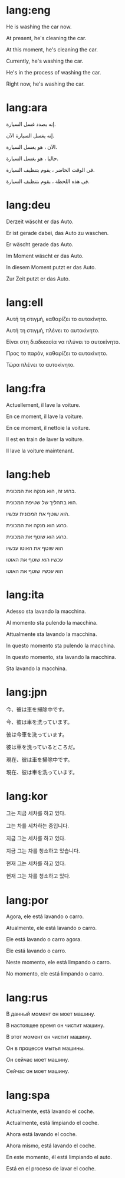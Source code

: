 # lang:eng

He is washing the car now.

At present, he's cleaning the car.

At this moment, he's cleaning the car.

Currently, he's washing the car.

He's in the process of washing the car.

Right now, he's washing the car.

# lang:ara

إنه بصدد غسل السيارة.

إنه يغسل السيارة الآن.

الآن ، هو يغسل السيارة.

حاليا ، هو يغسل السيارة.

في الوقت الحاضر ، يقوم بتنظيف السيارة.

في هذه اللحظة ، يقوم بتنظيف السيارة.

# lang:deu

Derzeit wäscht er das Auto.

Er ist gerade dabei, das Auto zu waschen.

Er wäscht gerade das Auto.

Im Moment wäscht er das Auto.

In diesem Moment putzt er das Auto.

Zur Zeit putzt er das Auto.

# lang:ell

Αυτή τη στιγμή, καθαρίζει το αυτοκίνητο.

Αυτή τη στιγμή, πλένει το αυτοκίνητο.

Είναι στη διαδικασία να πλύνει το αυτοκίνητο.

Προς το παρόν, καθαρίζει το αυτοκίνητο.

Τώρα πλένει το αυτοκίνητο.

# lang:fra

Actuellement, il lave la voiture.

En ce moment, il lave la voiture.

En ce moment, il nettoie la voiture.

Il est en train de laver la voiture.

Il lave la voiture maintenant.

# lang:heb

ברגע זה, הוא מנקה את המכונית.

הוא בתהליך של שטיפת המכונית.

הוא שוטף את המכונית עכשיו.

כרגע הוא מנקה את המכונית.

כרגע הוא שוטף את המכונית.

הוא שוטף את האוטו עכשיו

עכשיו הוא שוטף את האוטו

הוא עכשיו שוטף את האוטו

# lang:ita

Adesso sta lavando la macchina.

Al momento sta pulendo la macchina.

Attualmente sta lavando la macchina.

In questo momento sta pulendo la macchina.

In questo momento, sta lavando la macchina.

Sta lavando la macchina.

# lang:jpn

今、彼は車を掃除中です。

今、彼は車を洗っています。

彼は今車を洗っています。

彼は車を洗っているところだ。

現在、彼は車を掃除中です。

現在、彼は車を洗っています。

# lang:kor

그는 지금 세차를 하고 있다.

그는 차를 세차하는 중입니다.

지금 그는 세차를 하고 있다.

지금 그는 차를 청소하고 있습니다.

현재 그는 세차를 하고 있다.

현재 그는 차를 청소하고 있다.

# lang:por

Agora, ele está lavando o carro.

Atualmente, ele está lavando o carro.

Ele está lavando o carro agora.

Ele está lavando o carro.

Neste momento, ele está limpando o carro.

No momento, ele está limpando o carro.

# lang:rus

В данный момент он моет машину.

В настоящее время он чистит машину.

В этот момент он чистит машину.

Он в процессе мытья машины.

Он сейчас моет машину.

Сейчас он моет машину.

# lang:spa

Actualmente, está lavando el coche.

Actualmente, está limpiando el coche.

Ahora está lavando el coche.

Ahora mismo, está lavando el coche.

En este momento, él está limpiando el auto.

Está en el proceso de lavar el coche.